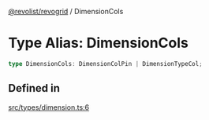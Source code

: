 [@revolist/revogrid](README.md) / DimensionCols

# Type Alias: DimensionCols

```ts
type DimensionCols: DimensionColPin | DimensionTypeCol;
```

## Defined in

[src/types/dimension.ts:6](https://github.com/revolist/revogrid/blob/a05de3c33a7ba2a618c9fb3780f2f2c0197bcd28/src/types/dimension.ts#L6)
